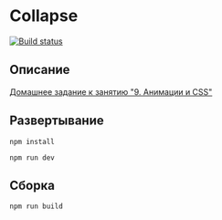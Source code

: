 # Collapse

[![Build status](https://ci.appveyor.com/api/projects/status/xo3bqwhfn9bis24w?svg=true)](https://ci.appveyor.com/project/sirpen9uin/ahj_anim)

## Описание

[Домашнее задание к занятию "9. Анимации и CSS"](https://github.com/netology-code/ahj-homeworks/tree/AHJ-50/anim#collapse)

## Развертывание

```npm install```

```npm run dev```

## Сборка

```npm run build```

